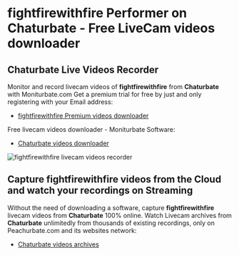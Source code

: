# fightfirewithfire Performer on Chaturbate - Free LiveCam videos downloader

## Chaturbate Live Videos Recorder

Monitor and record livecam videos of **fightfirewithfire** from **Chaturbate** with Moniturbate.com
Get a premium trial for free by just and only registering with your Email address:
* [fightfirewithfire Premium videos downloader](https://moniturbate.com/request-demo-licence-key.html)

Free livecam videos downloader - Moniturbate Software:
* [Chaturbate videos downloader](https://moniturbate.com/moniturbate-download-software.html)

![fightfirewithfire livecam videos recorder](https://peachurnet.com/templates/moniturbate-software.png)


## Capture fightfirewithfire videos from the Cloud and watch your recordings on Streaming

Without the need of downloading a software, capture **fightfirewithfire** livecam videos from **Chaturbate** 100% online.
Watch Livecam archives from **Chaturbate** unlimitedly from thousands of existing recordings, only on Peachurbate.com and its websites network:
* [Chaturbate videos archives](https://peachurnet.com/)